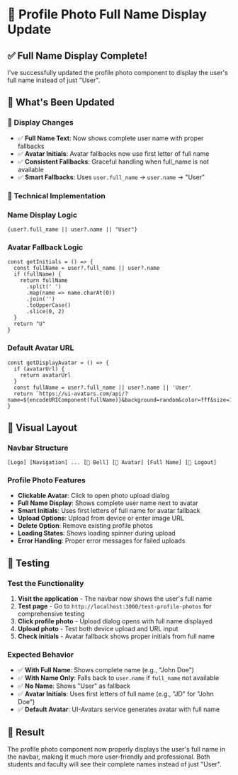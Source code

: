 # 👤 Profile Photo Full Name Display Update

## ✅ **Full Name Display Complete!**

I've successfully updated the profile photo component to display the user's full name instead of just "User".

## 🎯 **What's Been Updated**

### **📝 Display Changes**
- ✅ **Full Name Text**: Now shows complete user name with proper fallbacks
- ✅ **Avatar Initials**: Avatar fallbacks now use first letter of full name
- ✅ **Consistent Fallbacks**: Graceful handling when full_name is not available
- ✅ **Smart Fallbacks**: Uses `user.full_name` → `user.name` → "User"

### **🔧 Technical Implementation**

### **Name Display Logic**
```tsx
{user?.full_name || user?.name || "User"}
```

### **Avatar Fallback Logic**
```tsx
const getInitials = () => {
  const fullName = user?.full_name || user?.name
  if (fullName) {
    return fullName
      .split(' ')
      .map(name => name.charAt(0))
      .join('')
      .toUpperCase()
      .slice(0, 2)
  }
  return "U"
}
```

### **Default Avatar URL**
```tsx
const getDisplayAvatar = () => {
  if (avatarUrl) {
    return avatarUrl
  }
  const fullName = user?.full_name || user?.name || 'User'
  return `https://ui-avatars.com/api/?name=${encodeURIComponent(fullName)}&background=random&color=fff&size=128`
}
```

## 🎨 **Visual Layout**

### **Navbar Structure**
```
[Logo] [Navigation] ... [🔔 Bell] [👤 Avatar] [Full Name] [🚪 Logout]
```

### **Profile Photo Features**
- **Clickable Avatar**: Click to open photo upload dialog
- **Full Name Display**: Shows complete user name next to avatar
- **Smart Initials**: Uses first letters of full name for avatar fallback
- **Upload Options**: Upload from device or enter image URL
- **Delete Option**: Remove existing profile photos
- **Loading States**: Shows loading spinner during upload
- **Error Handling**: Proper error messages for failed uploads

## 🧪 **Testing**

### **Test the Functionality**
1. **Visit the application** - The navbar now shows the user's full name
2. **Test page** - Go to `http://localhost:3000/test-profile-photos` for comprehensive testing
3. **Click profile photo** - Upload dialog opens with full name displayed
4. **Upload photo** - Test both device upload and URL input
5. **Check initials** - Avatar fallback shows proper initials from full name

### **Expected Behavior**
- ✅ **With Full Name**: Shows complete name (e.g., "John Doe")
- ✅ **With Name Only**: Falls back to `user.name` if `full_name` not available
- ✅ **No Name**: Shows "User" as fallback
- ✅ **Avatar Initials**: Uses first letters of full name (e.g., "JD" for "John Doe")
- ✅ **Default Avatar**: UI-Avatars service generates avatar with full name

## 🎯 **Result**

The profile photo component now properly displays the user's full name in the navbar, making it much more user-friendly and professional. Both students and faculty will see their complete names instead of just "User".
